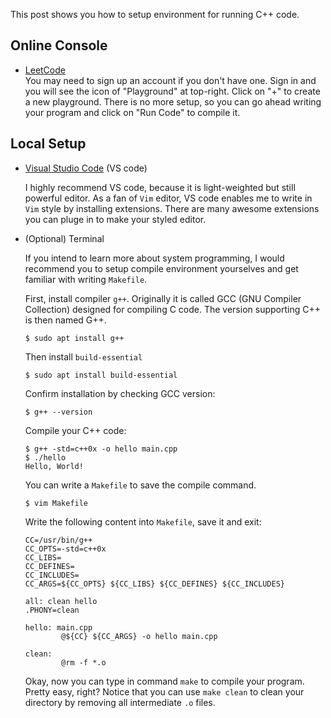 This post shows you how to setup environment for running C++ code.

## Online Console

* [LeetCode](leetcode.com)<br>
    You may need to sign up an account if you don't have one. Sign in and you will see the icon of "Playground" at top-right. Click on "+" to create a new playground. There is no more setup, so you can go ahead writing your program and click on "Run Code" to compile it.

## Local Setup

* [Visual Studio Code](https://code.visualstudio.com/download) (VS code)<br>

    I highly recommend VS code, because it is light-weighted but still powerful editor. As a fan of `Vim` editor, VS code enables me to write in `Vim` style by installing extensions. There are many awesome extensions you can pluge in to make your styled editor.

* (Optional) Terminal<br>

    If you intend to learn more about system programming, I would recommend you to setup compile environment yourselves and get familiar with writing `Makefile`.<br>

    First, install compiler `g++`. Originally it is called GCC (GNU Compiler Collection) designed for compiling C code. The version supporting C++ is then named G++. 
    
    ```
    $ sudo apt install g++
    ```

    Then install `build-essential`
    
    ```
    $ sudo apt install build-essential
    ```
    
    Confirm installation by checking GCC version:
    
    ```
    $ g++ --version
    ```
    
    Compile your C++ code:
    
    ```
    $ g++ -std=c++0x -o hello main.cpp
    $ ./hello
    Hello, World!
    ```
    
    You can write a `Makefile` to save the compile command. 
    
    ```
    $ vim Makefile
    ```

    Write the following content into `Makefile`, save it and exit:
    
    ```
    CC=/usr/bin/g++
    CC_OPTS=-std=c++0x
    CC_LIBS=
    CC_DEFINES=
    CC_INCLUDES=
    CC_ARGS=${CC_OPTS} ${CC_LIBS} ${CC_DEFINES} ${CC_INCLUDES}

    all: clean hello
    .PHONY=clean

    hello: main.cpp
            @${CC} ${CC_ARGS} -o hello main.cpp

    clean:
            @rm -f *.o
    ```
    
    Okay, now you can type in command `make` to compile your program. Pretty easy, right? Notice that you can use `make clean` to clean your directory by removing all intermediate `.o` files.